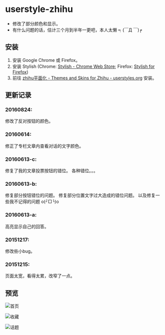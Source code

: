 # userstyle-zhihu

- 修改了部分颜色和显示。
- 有什么问题的话，估计三个月到半年一更吧，本人太懒 ┑(￣Д ￣)┍

## 安装

1. 安装 Google Chrome 或 Firefox。
2. 安装 Stylish (Chrome: [Stylish - Chrome Web Store](https://chrome.google.com/webstore/detail/stylish/fjnbnpbmkenffdnngjfgmeleoegfcffe/); Firefox: [Stylish for Firefox](https://addons.mozilla.org/en-US/firefox/addon/stylish/?src=external-userstyleshome/))
3. 前往 [zhihu平面化 - Themes and Skins for Zhihu - userstyles.org](https://userstyles.org/styles/121696/zhihu) 安装。

## 更新记录

### 20160824:

修改了反对按钮的颜色。

### 20160614:

修正了专栏文章内查看对话的文字颜色。

### 20160613-c:

修复了我的文章投票按钮的错位。 各种错位。。。

### 20160613-b:

修复部分按钮错位的问题。 修复部分位置文字过大造成的错位问题。 以及修复一些我不记得的问题 o(╯□╰)o

### 20160613-a:

高亮显示自己的回答。

### 20151217:

修改些小bug。

### 20151215:

页面太宽，看得太累，改窄了一点。

## 预览

![首页](https://pic2.zhimg.com/62b92b09c8b7f6bfce16222f95137131_r.png)

![收藏](https://pic3.zhimg.com/f6e8a1f12099a3f2b858c9f0184673be_r.jpg)

![话题](https://pic1.zhimg.com/a46e88c31b40b1ac90f228f7c39d565c_r.jpg)
